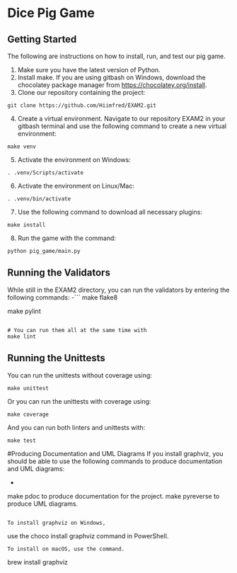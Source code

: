 # Dice Pig Game

## Getting Started
The following are instructions on how to install, run, and test our pig game.

1. Make sure you have the latest version of Python.
2. Install make. If you are using gitbash on Windows, download the chocolatey package manager from https://chocolatey.org/install.
3. Clone our repository containing the project: 
```
git clone https://github.com/Hiimfred/EXAM2.git
```
4. Create a virtual environment. Navigate to our repository EXAM2 in your gitbash terminal and use the following command to create a new virtual environment: 
```
make venv
```
5. Activate the environment on Windows: 
```
. .venv/Scripts/activate
```
6. Activate the environment on Linux/Mac: 
```
. .venv/bin/activate
```
7. Use the following command to download all necessary plugins: 
```
make install
```
8. Run the game with the command: 
```
python pig_game/main.py
```

## Running the Validators
While still in the EXAM2 directory, you can run the validators by entering the following commands:
-```
make flake8

make pylint
```

# You can run them all at the same time with 
make lint
```

## Running the Unittests
You can run the unittests without coverage using: 
```
make unittest
```
Or you can run the unittests with coverage using: 
```
make coverage
```
And you can run both linters and unittests with: 
```
make test
```

#Producing Documentation and UML Diagrams
If you install graphviz, you should be able to use the following commands to produce documentation and UML diagrams:

- ```
make pdoc to produce documentation for the project.
make pyreverse to produce UML diagrams.
```

To install graphviz on Windows, 
```
use the choco install graphviz command in PowerShell.
```
To install on macOS, use the command.
```
brew install graphviz
``` 